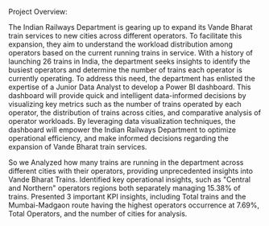 Project Overview:

The Indian Railways Department is gearing up to expand its Vande Bharat train services to new cities across different operators. To facilitate this expansion, 
they aim to understand the workload distribution among operators based on the current running trains in service. With a history of launching 26 trains in India, 
the department seeks insights to identify the busiest operators and determine the number of trains each operator is currently operating. 
To address this need, the department has enlisted the expertise of a Junior Data Analyst to develop a Power BI dashboard. This dashboard will provide quick and intelligent 
data-informed decisions by visualizing key metrics such as the number of trains operated by each operator, the distribution of trains across cities, and comparative analysis 
of operator workloads. By leveraging data visualization techniques, the dashboard will empower the Indian Railways Department to optimize operational efficiency, 
and make informed decisions regarding the expansion of Vande Bharat train services.

So we Analyzed how many trains are running in the department across different cities with their operators, providing unprecedented insights into Vande Bharat Trains.
Identified key operational insights, such as "Central and Northern" operators regions both separately managing 15.38% of trains.
Presented 3 important KPI insights, including Total trains and the Mumbai-Madgaon route having the highest operators occurrence at 7.69%, Total Operators, and the number of cities for analysis.
